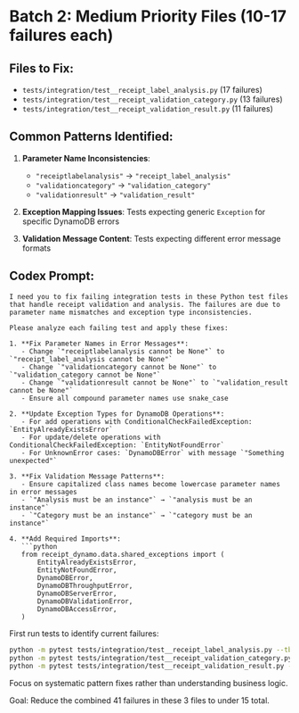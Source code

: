 # Batch 2: Medium Priority Files (10-17 failures each)

## Files to Fix:
- `tests/integration/test__receipt_label_analysis.py` (17 failures)
- `tests/integration/test__receipt_validation_category.py` (13 failures)
- `tests/integration/test__receipt_validation_result.py` (11 failures)

## Common Patterns Identified:
1. **Parameter Name Inconsistencies**: 
   - `"receiptlabelanalysis"` → `"receipt_label_analysis"`
   - `"validationcategory"` → `"validation_category"`
   - `"validationresult"` → `"validation_result"`

2. **Exception Mapping Issues**: Tests expecting generic `Exception` for specific DynamoDB errors
3. **Validation Message Content**: Tests expecting different error message formats

## Codex Prompt:

```
I need you to fix failing integration tests in these Python test files that handle receipt validation and analysis. The failures are due to parameter name mismatches and exception type inconsistencies.

Please analyze each failing test and apply these fixes:

1. **Fix Parameter Names in Error Messages**:
   - Change `"receiptlabelanalysis cannot be None"` to `"receipt_label_analysis cannot be None"`
   - Change `"validationcategory cannot be None"` to `"validation_category cannot be None"`
   - Change `"validationresult cannot be None"` to `"validation_result cannot be None"`
   - Ensure all compound parameter names use snake_case

2. **Update Exception Types for DynamoDB Operations**:
   - For add operations with ConditionalCheckFailedException: `EntityAlreadyExistsError`
   - For update/delete operations with ConditionalCheckFailedException: `EntityNotFoundError`
   - For UnknownError cases: `DynamoDBError` with message `"Something unexpected"`

3. **Fix Validation Message Patterns**:
   - Ensure capitalized class names become lowercase parameter names in error messages
   - `"Analysis must be an instance"` → `"analysis must be an instance"`
   - `"Category must be an instance"` → `"category must be an instance"`

4. **Add Required Imports**:
   ```python
   from receipt_dynamo.data.shared_exceptions import (
       EntityAlreadyExistsError,
       EntityNotFoundError,
       DynamoDBError,
       DynamoDBThroughputError,
       DynamoDBServerError,
       DynamoDBValidationError,
       DynamoDBAccessError,
   )
   ```

First run tests to identify current failures:
```bash
python -m pytest tests/integration/test__receipt_label_analysis.py --tb=short -v
python -m pytest tests/integration/test__receipt_validation_category.py --tb=short -v
python -m pytest tests/integration/test__receipt_validation_result.py --tb=short -v
```

Focus on systematic pattern fixes rather than understanding business logic.

Goal: Reduce the combined 41 failures in these 3 files to under 15 total.
```